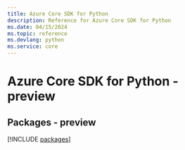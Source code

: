 ```yaml
---
title: Azure Core SDK for Python
description: Reference for Azure Core SDK for Python
ms.date: 04/15/2024
ms.topic: reference
ms.devlang: python
ms.service: core
---
```

# Azure Core SDK for Python - preview
## Packages - preview
[!INCLUDE [packages](core-index.md)]